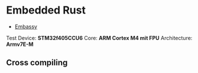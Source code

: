 # Embedded Rust

- [Embassy](Embassy.md)

Test Device: **STM32f405CCU6**
Core: **ARM Cortex M4 mit FPU**
Architecture: **Armv7E-M**

## Cross compiling